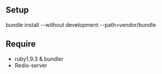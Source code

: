 ## Setup
bundle install --without development --path=vendor/bundle

## Require

* ruby1.9.3 & bundler
* Redis-server
